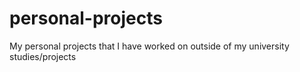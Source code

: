 # personal-projects
My personal projects that I have worked on outside of my university studies/projects
